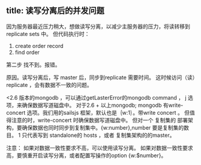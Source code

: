 title: 读写分离后的并发问题 
---
因为服务器最近压力稍大，想做读写分离，以减少主服务器的压力，将读转移到replicate sets 中。
但代码执行时：
  

 1. create order record
 2. find order
 
第二步 找不到。报错。

原因。读写分离后，写 master 后，同步到replicate 需要时间。
这时候访问（读）replicate ，会有数据不一致的问题。

<2.6 版本的mongodb ，可以通过getLasterError的mongodb command ， j 选项，来确保数据写道磁盘中。
对于2.6 + 以上mongodb;
mongodb 有write-concert 选项。我们用的sailsjs 框架，默认也是｛w:1｝。带write concert 。 但值得注意的时，write-concert 时确保数据写道磁盘中。
但对一个 复制集的 部署架构，要确保数据也同时同步到复制集中。{w:number},number 要是复制集的数目。
1 只代表写到 standalone的 hosts ，或者 复制集架构的的master。

注意：
如果对数据一致性要求不高，可以使用读写分离。
如果对数据一致性要求高，要慎重开启读写分离，或者配置写操作的option {w:$number}。
